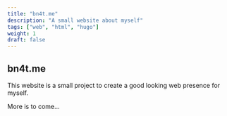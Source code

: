 ```yaml
---
title: "bn4t.me"
description: "A small website about myself"
tags: ["web", "html", "hugo"]
weight: 1
draft: false
---
```


## bn4t.me

This website is a small project to create a good looking web presence for myself.

More is to come...

